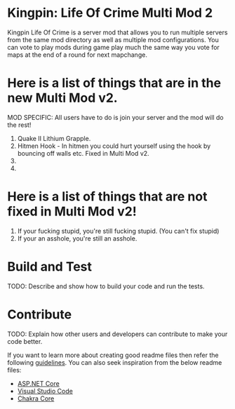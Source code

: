 # Kingpin: Life Of Crime Multi Mod 2 
Kingpin Life Of Crime is a server mod that allows you to run multiple servers from the same mod directory as well as multiple mod configurations. You can vote to play mods during game play much the same way you vote for maps at the end of a round for next mapchange.  

# Here is a list of things that are in the new Multi Mod v2.
MOD SPECIFIC: All users have to do is join your server and the mod will do the rest! 
1.	Quake II Lithium Grapple.
2.	Hitmen Hook - In hitmen you could hurt yourself using the hook by bouncing off walls etc. Fixed in Multi Mod v2.
3.	
4.
# Here is a list of things that are not fixed in Multi Mod v2!
1.	If your fucking stupid, you're still fucking stupid. (You can't fix stupid)
2.	If your an asshole, you're still an asshole.

# Build and Test
TODO: Describe and show how to build your code and run the tests. 

# Contribute
TODO: Explain how other users and developers can contribute to make your code better. 

If you want to learn more about creating good readme files then refer the following [guidelines](https://docs.microsoft.com/en-us/azure/devops/repos/git/create-a-readme?view=azure-devops). You can also seek inspiration from the below readme files:
- [ASP.NET Core](https://github.com/aspnet/Home)
- [Visual Studio Code](https://github.com/Microsoft/vscode)
- [Chakra Core](https://github.com/Microsoft/ChakraCore)
